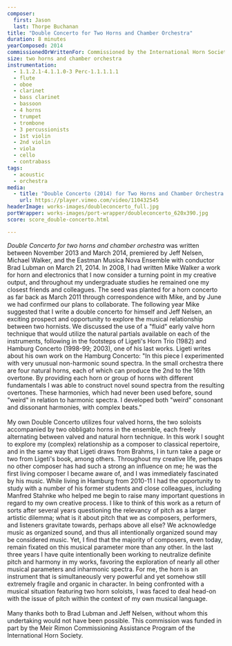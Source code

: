 ```yaml
---
composer:
  first: Jason
  last: Thorpe Buchanan
title: "Double Concerto for Two Horns and Chamber Orchestra"
duration: 8 minutes
yearComposed: 2014
commissionedOrWrittenFor: Commissioned by the International Horn Society for the Eastman Music Nova Ensemble, Jeff Nelsen, Mike Walker, and Brad Lubman
size: two horns and chamber orchestra
instrumentation:
  - 1.1.2.1-4.1.1.0-3 Perc-1.1.1.1.1
  - flute
  - oboe
  - clarinet
  - bass clarinet
  - bassoon
  - 4 horns
  - trumpet
  - trombone
  - 3 percussionists
  - 1st violin
  - 2nd violin
  - viola
  - cello
  - contrabass
tags:
  - acoustic
  - orchestra
media:
  - title: "Double Concerto (2014) for Two Horns and Chamber Orchestra by Jason Thorpe Buchanan"
    url: https://player.vimeo.com/video/110432545
headerImage: works-images/doubleconcerto_full.jpg
portWrapper: works-images/port-wrapper/doubleconcerto_620x390.jpg
score: score_double-concerto.html

---
```


<em>Double Concerto for two horns and chamber orchestra</em> was written between November 2013 and March 2014, premiered by Jeff Nelsen, Michael Walker, and the Eastman Musica Nova Ensemble with conductor Brad Lubman on March 21, 2014. In 2008, I had written Mike Walker a work for horn and electronics that I now consider a turning point in my creative output, and throughout my undergraduate studies he remained one my closest friends and colleagues. The seed was planted for a horn concerto as far back as March 2011 through correspondence with Mike, and by June we had confirmed our plans to collaborate. The following year Mike suggested that I write a double concerto for himself and Jeff Nelsen, an exciting prospect and opportunity to explore the musical relationship between two hornists. We discussed the use of a "fluid" early valve horn technique that would utilize the natural partials available on each of the instruments, following in the footsteps of Ligeti's Horn Trio (1982) and Hamburg Concerto (1998-99; 2003), one of his last works. Ligeti writes about his own work on the Hamburg Concerto: "In this piece I experimented with very unusual non-harmonic sound spectra. In the small orchestra there are four natural horns, each of which can produce the 2nd to the 16th overtone. By providing each horn or group of horns with different fundamentals I was able to construct novel sound spectra from the resulting overtones. These harmonies, which had never been used before, sound "weird" in relation to harmonic spectra. I developed both "weird" consonant and dissonant harmonies, with complex beats." <br><br>
My own Double Concerto utilizes four valved horns, the two soloists accompanied by two obbligato horns in the ensemble, each freely alternating between valved and natural horn technique. In this work I sought to explore my (complex) relationship as a composer to classical repertoire, and in the same way that Ligeti draws from Brahms, I in turn take a page or two from Ligeti's book, among others. Throughout my creative life, perhaps no other composer has had such a strong an influence on me; he was the first living composer I became aware of, and I was immediately fascinated by his music. While living in Hamburg from 2010-11 I had the opportunity to study with a number of his former students and close colleagues, including Manfred Stahnke who helped me begin to raise many important questions in regard to my own creative process. I like to think of this work as a return of sorts after several years questioning the relevancy of pitch as a larger artistic dilemma; what is it about pitch that we as composers, performers, and listeners gravitate towards, perhaps above all else? We acknowledge music as organized sound, and thus all intentionally organized sound may be considered music. Yet, I find that the majority of composers, even today, remain fixated on this musical parameter more than any other.  In the last three years I have quite intentionally been working to neutralize definite pitch and harmony in my works, favoring the exploration of nearly all other musical parameters and inharmonic spectra. For me, the horn is an instrument that is simultaneously very powerful and yet somehow still extremely fragile and organic in character. In being confronted with a musical situation featuring two horn soloists, I was faced to deal head-on with the issue of pitch within the context of my own musical language. <br><br>
Many thanks both to Brad Lubman and Jeff Nelsen, without whom this undertaking would not have been possible. This commission was funded in part by the Meir Rimon Commissioning Assistance Program of the International Horn Society.
